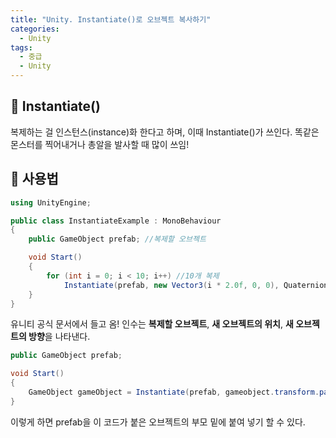 ```yaml
---
title: "Unity. Instantiate()로 오브젝트 복사하기"
categories:
  - Unity
tags:
  - 중급
  - Unity
---
```


## 🌟 Instantiate()

복제하는 걸 인스턴스(instance)화 한다고 하며, 이때 Instantiate()가 쓰인다. 똑같은 몬스터를 찍어내거나 총알을 발사할 때 많이 쓰임!

## 🌟 사용법

```c#
using UnityEngine;

public class InstantiateExample : MonoBehaviour
{
    public GameObject prefab; //복제할 오브젝트

    void Start()
    {
        for (int i = 0; i < 10; i++) //10개 복제
            Instantiate(prefab, new Vector3(i * 2.0f, 0, 0), Quaternion.identity);
    }
}
```

유니티 공식 문서에서 들고 옴!
인수는 **복제할 오브젝트**, **새 오브젝트의 위치**, **새 오브젝트의 방향**을 나타낸다.

```c#
public GameObject prefab;

void Start()
{
    GameObject gameObject = Instantiate(prefab, gameobject.transform.parent);
}
```

이렇게 하면 prefab을 이 코드가 붙은 오브젝트의 부모 밑에 붙여 넣기 할 수 있다.